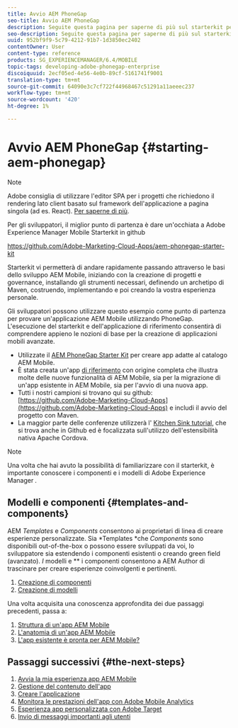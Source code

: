 ```yaml
---
title: Avvio AEM PhoneGap
seo-title: Avvio AEM PhoneGap
description: Seguite questa pagina per saperne di più sul starterkit per sviluppatori.
seo-description: Seguite questa pagina per saperne di più sul starterkit per sviluppatori.
uuid: 952bf9f9-5c79-4212-91b7-1d3850ec2402
contentOwner: User
content-type: reference
products: SG_EXPERIENCEMANAGER/6.4/MOBILE
topic-tags: developing-adobe-phonegap-enterprise
discoiquuid: 2ecf05ed-4e56-4e0b-89cf-5161741f9001
translation-type: tm+mt
source-git-commit: 64090e3c7cf722f44968467c51291a11aeeec237
workflow-type: tm+mt
source-wordcount: '420'
ht-degree: 1%

---
```



# Avvio AEM PhoneGap {#starting-aem-phonegap}

>[!NOTE]
>
> Adobe consiglia di utilizzare l&#39;editor SPA per i progetti che richiedono il rendering lato client basato sul framework dell&#39;applicazione a pagina singola (ad es. React). [Per saperne di più](/help/sites-developing/spa-overview.md).

Per gli sviluppatori, il miglior punto di partenza è dare un&#39;occhiata a Adobe Experience Manager Mobile Starterkit in github

https://github.com/Adobe-Marketing-Cloud-Apps/aem-phonegap-starter-kit

Starterkit vi permetterà di andare rapidamente passando attraverso le basi dello sviluppo  AEM Mobile, iniziando con la creazione di progetti e governance, installando gli strumenti necessari, definendo un archetipo di Maven, costruendo, implementando e poi creando la vostra esperienza personale.

Gli sviluppatori possono utilizzare questo esempio come punto di partenza per provare un&#39;applicazione AEM Mobile  utilizzando PhoneGap. L&#39;esecuzione del starterkit e dell&#39;applicazione di riferimento consentirà di comprendere appieno le nozioni di base per la creazione di applicazioni mobili avanzate.

* Utilizzate il [AEM PhoneGap Starter Kit](https://github.com/Adobe-Marketing-Cloud-Apps/aem-phonegap-starter-kit) per creare app adatte al  catalogo AEM Mobile.
* È stata creata un&#39;app [di riferimento](https://github.com/Adobe-Marketing-Cloud-Apps/aem-mobile-hybrid-reference) con origine completa che illustra molte delle nuove funzionalità di  AEM Mobile, sia per la migrazione di un&#39;app esistente in  AEM Mobile, sia per l&#39;avvio di una nuova app.
* Tutti i nostri campioni si trovano qui su github: [https://github.com/Adobe-Marketing-Cloud-Apps](https://github.com/Adobe-Marketing-Cloud-Apps) e includi il avvio del progetto con Maven.
* La maggior parte delle conferenze utilizzerà l&#39; [Kitchen Sink tutorial](https://github.com/blefebvre/aem-phonegap-kitchen-sink), che si trova anche in Github ed è focalizzata sull&#39;utilizzo dell&#39;estensibilità nativa Apache Cordova.

>[!NOTE]
>
>Una volta che hai avuto la possibilità di familiarizzare con il starterkit, è importante conoscere i componenti e i modelli di Adobe Experience Manager *.*

## Modelli e componenti {#templates-and-components}

AEM *Templates* e *Components* consentono ai proprietari di linea di creare esperienze personalizzate. Sia *Templates *che *Components* sono disponibili out-of-the-box o possono essere sviluppati da voi, lo sviluppatore sia estendendo i componenti esistenti o creando green field (avanzato). *I* modelli e  ** i componenti consentono a AEM Author di trascinare per creare esperienze coinvolgenti e pertinenti.

1. [Creazione di componenti](/help/sites-developing/components.md)
1. [Creazione di modelli](/help/sites-developing/templates.md)

Una volta acquisita una conoscenza approfondita dei due passaggi precedenti, passa a:

1. [Struttura di un&#39;app AEM Mobile ](/help/mobile/phonegap-structure-an-app.md)
1. [L&#39;anatomia di un&#39;app AEM Mobile ](/help/mobile/phonegap-apps-arch.md)
1. [L&#39;app esistente è pronta per  AEM Mobile?](/help/mobile/phonegap-adding-content-to-imported-app.md)

## Passaggi successivi {#the-next-steps}

1. [Avvia la mia esperienza  app AEM Mobile](/help/mobile/starting-aem-phonegap-app.md)
1. [Gestione del contenuto dell&#39;app](/help/mobile/phonegap-manage-app-content.md)
1. [Creare l&#39;applicazione](/help/mobile/building-app-mobile-phonegap.md)
1. [Monitora le prestazioni dell&#39;app con  Adobe Mobile Analytics](/help/mobile/phonegap-intro-to-app-analytics.md)
1. [Esperienza app personalizzata con  Adobe Target](/help/mobile/phonegap-aem-mobile-content-personalization.md)
1. [Invio di messaggi importanti agli utenti](/help/mobile/phonegap-push-notifications.md)
